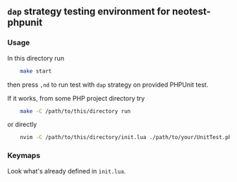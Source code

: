 ## `dap` strategy testing environment for neotest-phpunit

### Usage
In this directory run
```sh
    make start
```
then press `,nd` to run test with `dap` strategy on provided PHPUnit test.

If it works, from some PHP project directory try
```sh
    make -C /path/to/this/directory run
```
or directly
```sh
    nvim -C /path/to/this/directory/init.lua ./path/to/your/UnitTest.php
```

### Keymaps
Look what's already defined in `init.lua`.
